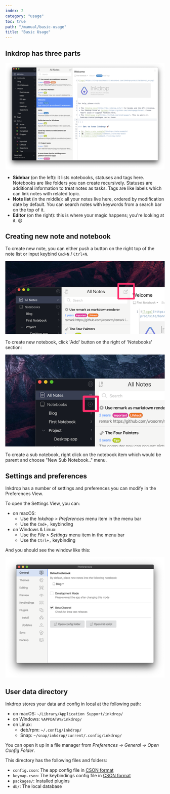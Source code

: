 ```yaml
---
index: 2
category: "usage"
toc: true
path: "/manual/basic-usage"
title: "Basic Usage"
---
```


## Inkdrop has three parts

![Layout](./basic-usage_screen.png)

- **Sidebar** (on the left): it lists notebooks, statuses and tags here. Notebooks are like folders you can create recursively. Statuses are additional information to treat notes as tasks. Tags are like labels which can link notes with related topic.
- **Note list** (in the middle): all your notes live here, ordered by modification date by default. You can search notes with keywords from a search bar on the top of it.
- **Editor** (on the right): this is where your magic happens; you're looking at it. 😄

## Creating new note and notebook

To create new note, you can either push a button on the right top of the note list or input keybind `Cmd+N` / `Ctrl+N`.

![AddNote](./basic-usage_addnote.png)

To create new notebook, click 'Add' button on the right of 'Notebooks' section:

![AddBook](./basic-usage_addbook.png)

To create a sub notebook, right click on the notebook item which would be parent and choose "New Sub Notebook.." menu.

## Settings and preferences

Inkdrop has a number of settings and preferences you can modify in the Preferences View.

To open the Settings View, you can:

- on macOS:
  - Use the _Inkdrop > Preferences_ menu item in the menu bar
  - Use the `Cmd+,` keybinding
- on Windows & Linux:
  - Use the _File > Settings_ menu item in the menu bar
  - Use the `Ctrl+,` keybinding

And you should see the window like this:

![Preferences](./basic-usage_preferences.png)

## User data directory

Inkdrop stores your data and config in local at the following path:

- on macOS: `~/Library/Application Support/inkdrop/`
- on Windows: `%APPDATA%/inkdrop/`
- on Linux:
  - deb/rpm: `~/.config/inkdrop/`
  - Snap: `~/snap/inkdrop/current/.config/inkdrop/`

You can open it up in a file manager from _Preferences -> General -> Open Config Folder_.

This directory has the following files and folders:

- `config.cson`: The app config file in [CSON format](https://github.com/bevry/cson#what-is-cson)
- `keymap.cson`: The keybindings config file in [CSON format](https://github.com/bevry/cson#what-is-cson)
- `packages/`: Installed plugins
- `db/`: The local database
